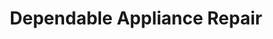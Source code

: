 ---
title: "Dependable Appliance Repair"
url: /douglasville/dependable-appliance-repair/
shop: Haushaltsgeräte
---